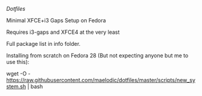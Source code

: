 *Dotfiles*

Minimal XFCE+i3 Gaps Setup on Fedora

Requires i3-gaps and XFCE4 at the very least

Full package list in info folder.

Installing from scratch on Fedora 28 (But not expecting anyone but me to use this):

wget -O - https://raw.githubusercontent.com/maelodic/dotfiles/master/scripts/new_system.sh | bash
